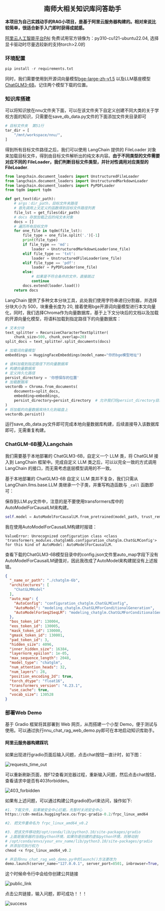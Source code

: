 <h2><center>南师大相关知识库问答助手</center></h2>

**本项目为自己实践动手的RAG小项目，是基于阿里云服务器构建的。相对来说比较简单，很适合新手入门即时获得成就感。**

[阿里云人工智能平台PAI](https://www.aliyun.com/product/bigdata/learn?spm=5176.28536895.J_kUfM_yzYYqU72woCZLHoY.2.4af7586cCxYRdk) 免费试用官方镜像为：py310-cu121-ubuntu22.04, 选择显卡驱动时尽量选较新的支持torch>2.0的

### 环境配置

```python
pip install -r requirements.txt
```

同时，我们需要使用到开源词向量模型[bge-large-zh-v1.5](https://www.modelscope.cn/models/AI-ModelScope/bge-large-zh-v1.5/files) 以及LLM基座模型[ChatGLM3-6B](https://www.modelscope.cn/models/ZhipuAI/ChatGLM-6B/summary)。记住两个模型下载的位置。

### 知识库搭建

可以将知识放在nnu文件夹下面，可以在该文件夹下自定义创建不同大类的关于学校方面的知识，只需要在save_db_data.py文件的下面添加文件夹目录即可

```python
# 目标文件夹  第51行
tar_dir = [
    "/mnt/workspace/nnu/",
]
```

得到所有目标文件路径之后，我们可以使用 LangChain 提供的 FileLoader 对象来加载目标文件，得到由目标文件解析出的纯文本内容。**由于不同类型的文件需要对应不同的 FileLoader，我们判断目标文件类型，并针对性调用对应类型的 FileLoader**.

```python
from langchain.document_loaders import UnstructuredFileLoader
from langchain.document_loaders import UnstructuredMarkdownLoader
from langchain.document_loaders import PyPDFLoader
from tqdm import tqdm

def get_text(dir_path):
    # args：dir_path，目标文件夹路径
    # 首先调用上文定义的函数得到目标文件路径列表
    file_lst = get_files(dir_path)
    # docs 存放加载之后的纯文本对象
    docs = []
    # 遍历所有目标文件
    for one_file in tqdm(file_lst):
        file_type = one_file.split('.')[-1]
        print(file_type)
        if file_type == 'md':
            loader = UnstructuredMarkdownLoader(one_file)
        elif file_type == 'txt':
            loader = UnstructuredFileLoader(one_file)
        elif file_type == 'pdf':
            loader = PyPDFLoader(one_file)
        else:
            # 如果是不符合条件的文件，直接跳过
            continue
        docs.extend(loader.load())
    return docs
```

LangChain 提供了多种文本分块工具，此处我们使用字符串递归分割器，并选择分块大小为 500，块重叠长度为 20, 接着使用bge开源词向量模型进行本文向量化，同时，我们选择Chroma作为向量数据库，基于上下文分块后的文档以及加载的开源向量化模型，将语料加载到指定路径下的向量数据库：

```python
# 文本分块
text_splitter = RecursiveCharacterTextSplitter(
    chunk_size=500, chunk_overlap=20)
split_docs = text_splitter.split_documents(docs)

# 加载词向量模型
embeddings = HuggingFaceEmbeddings(model_name="你的bge模型地址")

# 语料加载到指定路径下的向量数据库
# 构建向量数据库
# 定义持久化路径
persist_directory = '你想保存的位置'
# 加载数据库
vectordb = Chroma.from_documents(
    documents=split_docs,
    embedding=embeddings,
    persist_directory=persist_directory  # 允许我们将persist_directory目录保存到磁盘上
)
# 将加载的向量数据库持久化到磁盘上
vectordb.persist()
```

运行save_db_data.py文件即可完成本地向量数据库构建，后续直接导入该数据库即可，无需重复构建。

### ChatGLM-6B接入Langchain

我们需要基于本地部署的 ChatGLM3-6B，自定义一个 LLM 类，将 ChatGLM 接入到 LangChain 框架中。完成自定义 LLM 类之后，可以以完全一致的方式调用 LangChain 的接口，而无需考虑底层模型调用的不一致。

基于本地部署的 ChatGLM3-6B 自定义 LLM 类并不复杂，我们只需从 LangChain.llms.base.LLM 类继承一个子类，并重写构造函数与 `_call` 函数即可：

保存到LLM.py文件中，注意的是不要使用transformers库中的AutoModelForCausalLM来构建。

```python
self.model = AutoModelForCausalLM.from_pretrained(model_path, trust_remote_code=True).to(torch.bfloat16).cuda()
```

我在使用AutoModelForCausalLM构建时报错：

```
ValueError: Unrecognized configuration class <class 'transformers_modules.chatglm6b.configuration_chatglm.ChatGLMConfig'> for this kind of AutoModel: AutoModelForCausalLM.
```

查看下载的ChatGLM3-6B模型目录中的config.json文件里auto_map字段下没有AutoModelForCausalLM键值对，因此我改成了AutoModel来构建就没有上述报错。

```json
{
  "_name_or_path": "./chatglm-6b",
  "architectures": [
    "ChatGLMModel"
  ],
  "auto_map": {
    "AutoConfig": "configuration_chatglm.ChatGLMConfig",
    "AutoModel": "modeling_chatglm.ChatGLMForConditionalGeneration",
    "AutoModelForSeq2SeqLM": "modeling_chatglm.ChatGLMForConditionalGeneration"
  },
  "bos_token_id": 130004,
  "eos_token_id": 130005,
  "mask_token_id": 130000,
  "gmask_token_id": 130001,
  "pad_token_id": 3,
  "hidden_size": 4096,
  "inner_hidden_size": 16384,
  "layernorm_epsilon": 1e-05,
  "max_sequence_length": 2048,
  "model_type": "chatglm",
  "num_attention_heads": 32,
  "num_layers": 28,
  "position_encoding_2d": true,
  "torch_dtype": "float16",
  "transformers_version": "4.23.1",
  "use_cache": true,
  "vocab_size": 130528
}
```

### 部署Web Demo

基于 Gradio 框架将其部署到 Web 网页，从而搭建一个小型 Demo，便于测试与使用。可以通过执行nnu_chat_rag_web_demo.py即可在本地启动知识库助手。

#### 阿里云服务器构建踩坑

如果出现进行gradio页面后输入问题，点击chat按钮一直计时，如下图：

![requests_time_out](./images/requests_time_out.png)

可以重新刷新页面，按F12查看浏览器过程，重新输入问题，然后点击chat按钮，查看请求中是否有403forbidden。

![403_forbidden](./images/403_forbidden.png)

如果有上述问题，可以通过构建公共gradio的url来访问，操作如下:

```python
#1. 下载文件, 如果被安全中心拦截，先暂时关闭安全中心
https://cdn-media.huggingface.co/frpc-gradio-0.2/frpc_linux_amd64

#2. 把文件重命名为 frpc_linux_amd64_v0.2

#3. 把该文件移动到/opt/conda/lib/python3.10/site-packages/gradio
# 上面是服务器的当前python环境，如果你是创建的虚拟python环境，则移动到
# /opt/conda/envs/your_env_name/lib/python3.10/site-packages/gradio
# 并添加可执行权力
chmod +x frpc_linux_amd64_v0.2

# 并且将nnu_chat_rag_web_demo.py中的launch()方法更改为
demo.launch(server_name="127.0.0.1", server_port=8501, inbrowser=True, share=True)
```

这个时候命令行中会给你创建公共链接

![public_link](./images/public_link.png)

点击公共链接，输入问题，即可成功！！！

![success](./images/success.png)

